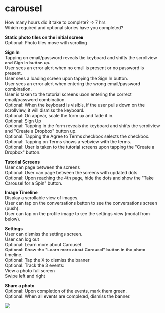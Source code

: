 carousel
========

How many hours did it take to complete? => 7 hrs <br>
Which required and optional stories have you completed?<br>

**Static photo tiles on the initial screen**<br>
Optional: Photo tiles move with scrolling<br>

**Sign In**<br>
Tapping on email/password reveals the keyboard and shifts the scrollview and Sign In button up. <br>
User sees an error alert when no email is present or no password is present.<br>
User sees a loading screen upon tapping the Sign In button.<br>
User sees an error alert when entering the wrong email/password combination.<br>
User is taken to the tutorial screens upon entering the correct email/password combination.<br>
Optional: When the keyboard is visible, if the user pulls down on the scrollview, it will dismiss the keyboard.<br>
Optional: On appear, scale the form up and fade it in.<br>
Optional: Sign Up<br>
Optional: Tapping in the form reveals the keyboard and shifts the scrollview and "Create a Dropbox" button up.<br>
Optional: Tapping the Agree to Terms checkbox selects the checkbox.<br>
Optional: Tapping on Terms shows a webview with the terms.<br>
Optional: User is taken to the tutorial screens upon tapping the "Create a Dropbox" button.<br>

**Tutorial Screens**<br>
User can page between the screens<br>
Optional: User can page between the screens with updated dots<br>
Optional: Upon reaching the 4th page, hide the dots and show the "Take Carousel for a Spin" button.<br>

**Image Timeline**<br>
Display a scrollable view of images.<br>
User can tap on the conversations button to see the conversations screen (push).<br>
User can tap on the profile image to see the settings view (modal from below).<br>

**Settings**<br>
User can dismiss the settings screen.<br>
User can log out<br>
Optional: Learn more about Carousel<br>
Optional: Show the "Learn more about Carousel" button in the photo timeline.<br>
Optional: Tap the X to dismiss the banner<br>
Optional: Track the 3 events:<br>
View a photo full screen<br>
Swipe left and right<br>

**Share a photo**<br>
Optional: Upon completion of the events, mark them green.<br>
Optional: When all events are completed, dismiss the banner.<br>


<img src="https://raw.githubusercontent.com/kkunal/carousel/master/carousal.gif"/>

